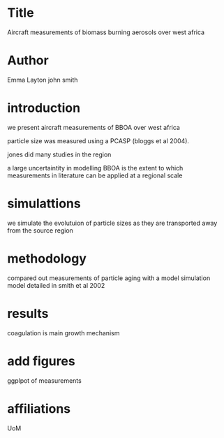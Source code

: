 # Title

Aircraft measurements of biomass burning aerosols over west africa

# Author
Emma Layton
john smith

# introduction
we present aircraft measurements of BBOA over west africa

particle size was measured using a PCASP (bloggs et al 2004).

jones did many studies in the region

a large uncertaintity in modelling BBOA is the extent to which
measurements in literature can be applied at a regional scale

# simulattions
we simulate the evolutuion of particle sizes as they are transported 
away from the source region 

# methodology
compared out measurements of particle aging with a model simulation
model detailed in smith et al 2002

# results
coagulation is main growth mechanism

# add figures
ggplpot of measurements

# affiliations
UoM
